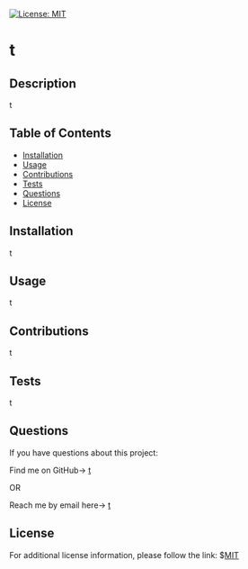 
[![License: MIT](https://img.shields.io/badge/License-MIT-yellow.svg)](https://choosealicense.com/licenses/mit/)
# t

## Description
t

## Table of Contents
- [Installation](#installation)
- [Usage](#usage)
- [Contributions](#contributions)
- [Tests](#tests)
- [Questions](#questions)
- [License](#license)

## Installation
t

## Usage
t

## Contributions
t

## Tests
t

## Questions
If you have questions about this project:


Find me on GitHub-> [t](https://github.com/t)

OR

Reach me by email here-> [t](mailto:t)


## License
For additional license information, please follow the link: $[MIT](https://choosealicense.com/licenses/mit/)

